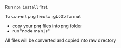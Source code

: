 Run `npm install` first.

To convert png files to rgb565 format:

- copy your png files into png folder
- run "node main.js"

All files will be converted and copied into raw directory

